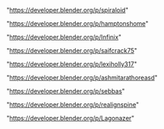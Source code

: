 "https://developer.blender.org/p/spiraloid"

"https://developer.blender.org/p/hamptonshome"

"https://developer.blender.org/p/Infinix"

"https://developer.blender.org/p/saifcrack75"

"https://developer.blender.org/p/lexiholly317"

"https://developer.blender.org/p/ashmitarathoreasd"

"https://developer.blender.org/p/sebbas"

"https://developer.blender.org/p/realignspine"

"https://developer.blender.org/p/Lagonazer"

